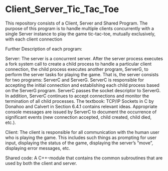 # Client_Server_Tic_Tac_Toe

This repository consists of a Client, Server and Shared Program. The purpose of this program is to handle multiple clients concurrently with a single Server
instance to play the game tic-tac-toe, mutually exclusively, with each client connection


Further Description of each program:


Server:
The server is a concurrent server.  After the server process executes a fork system call to create a child process to handle a particular client connection, the
child process executes another program, ServerG, to perform the server tasks for playing the game.  That is, the server consists for two programs:  ServerC and
ServerG. ServerC is responsible for accepting the initial connection and establishing each child process based on the ServerG program.  ServerC passes the socket
descriptor to ServerG.  In addition, ServerC continues to accept connections and monitor the termination of all child processes.
The textbook:  TCP/IP Sockets in C by Donahoo and Calvert in Section 6.4.1 contains relevant ideas.  Appropriate console messages are issued by ServerC to document 
the occurrence of significant events (new connection accepted, child created, child died, etc.).


Client:
The client is responsible for all communication with the human user who is playing the game.  This includes such things as prompting for user input, displaying the
status of the game, displaying the server’s “move”, displaying error messages, etc.


Shared code:
A C++-module that contains the common subroutines that are used by both the client and server.

